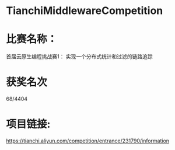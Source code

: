 # TianchiMiddlewareCompetition

# 比赛名称：

首届云原生编程挑战赛1：
实现一个分布式统计和过滤的链路追踪

# 获奖名次
68/4404

# 项目链接:

https://tianchi.aliyun.com/competition/entrance/231790/information
